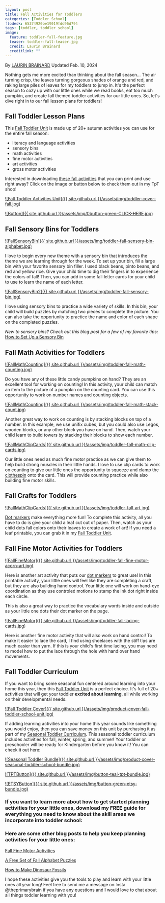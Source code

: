 ```yaml
---
layout: post
title: Fall Activities for Toddlers
categories: [Toddler School]
flodesk: 65374920be19019fdd96d794
tags: [toddler, toddler school]
image:
  feature: toddler-fall-feature.jpg
  teaser: toddler-fall-teaser.jpg
  credit: Laurin Brainard
  creditlink: ""
---
```

By [LAURIN BRAINARD](https://theprimarybrain.com/menu/about/) Updated Feb. 10, 2024

Nothing gets me more excited than thinking about the fall season... The air turning crisp, the leaves turning gorgeous shades of orange and red, and raking large piles of leaves for my toddlers to jump in. It's the perfect season to cozy up with our little ones while we read books, eat too much pumpkin, and create fall themed toddler activities for our little ones. So, let's dive right in to our fall lesson plans for toddlers!

## Fall Toddler Lesson Plans
This [Fall Toddler Unit](https://www.teacherspayteachers.com/Product/Fall-Themed-Toddler-Activities-Autumn-Preschool-Curriculum-and-Lesson-Plans-6277164?utm_source=PB%20Blog&utm_campaign=Fall%20Toddler%20Unit) is made up of 20+ autumn activities you can use for the entire fall season:
- literacy and language activities
- sensory bins 
- math activities
- fine motor activities
- art activities
- gross motor activities

Interested in downloading [these fall activities](https://www.teacherspayteachers.com/Product/Fall-Themed-Toddler-Activities-Autumn-Preschool-Curriculum-and-Lesson-Plans-6277164?utm_source=PB%20Blog&utm_campaign=Fall%20Toddler%20Unit%20Cover) that you can print and use right away? Click on the image or button below to check them out in my TpT shop! 
 
[![Fall Toddler Activities Unit]({{ site.github.url }}/assets/img/toddler-cover-fall.jpg)](https://www.teacherspayteachers.com/Product/Fall-Themed-Toddler-Activities-Autumn-Preschool-Curriculum-and-Lesson-Plans-6277164?utm_source=PB%20Blog&utm_campaign=Fall%20Toddler%20Unit%20Cover)
 
[![Button]({{ site.github.url }}/assets/img/0button-green-CLICK-HERE.jpg)](https://www.teacherspayteachers.com/Product/Fall-Themed-Toddler-Activities-Autumn-Preschool-Curriculum-and-Lesson-Plans-6277164?utm_source=PB%20Blog&utm_campaign=Fall%20Toddler%20Unit%20Cover)

## Fall Sensory Bins for Toddlers

[![FallSensoryBin]({{ site.github.url }}/assets/img/toddler-fall-sensory-bin-alphabet.jpg)](https://www.teacherspayteachers.com/Product/Fall-Themed-Toddler-Activities-Autumn-Preschool-Curriculum-and-Lesson-Plans-6277164?utm_source=PB%20Blog&utm_campaign=Fall%20Toddler%20Unit)

I love to begin every new theme with a sensory bin that introduces the theme we are learning through for the week. To set up your bin, fill a large bin with your favorite sensory bin filler. I used black beans, pinto beans, and red and yellow rice. Give your child time to dig their fingers in to experience the colors of fall! Then, you can add in some fall letter cards for your child to use to learn the name of each letter.

[![FallSensoryBin2]({{ site.github.url }}/assets/img/toddler-fall-sensory-bin.jpg)](https://www.teacherspayteachers.com/Product/Fall-Themed-Toddler-Activities-Autumn-Preschool-Curriculum-and-Lesson-Plans-6277164?utm_source=PB%20Blog&utm_campaign=Fall%20Toddler%20Unit)

I love using sensory bins to practice a wide variety of skills. In this bin, your child will build puzzles by matching two pieces to complete the picture. You can also take the opportunity to practice the name and color of each shape on the completed puzzles. 

_New to sensory bins? Check out this blog post for a few of my favorite tips:_  [How to Set Up a Sensory Bin](https://theprimarybrain.com/preschool/2023/03/31/Setting-Up-A-Sensory-Bin/)

## Fall Math Activities for Toddlers

[![FallMathCounting]({{ site.github.url }}/assets/img/toddler-fall-math-counting.jpg)](https://www.teacherspayteachers.com/Product/Fall-Themed-Toddler-Activities-Autumn-Preschool-Curriculum-and-Lesson-Plans-6277164?utm_source=PB%20Blog&utm_campaign=Fall%20Toddler%20Unit)

Do you have any of these little candy pumpkins on hand? They are an excellent tool for working on counting! In this activity, your child can match an item to the picture of a pumpkin on the counting card. You can use this opportunity to work on number names and counting objects. 

[![FallMathCounting]({{ site.github.url }}/assets/img/toddler-fall-math-stack-count.jpg)](https://www.teacherspayteachers.com/Product/Fall-Themed-Toddler-Activities-Autumn-Preschool-Curriculum-and-Lesson-Plans-6277164?utm_source=PB%20Blog&utm_campaign=Fall%20Toddler%20Unit)

Another great way to work on counting is by stacking blocks on top of a number. In this example, we use unifix cubes, but you could also use Legos, wooden blocks, or any other block you have on hand. Then, watch your child learn to build towers by stacking their blocks to show each number. 

[![FallMathClipCards]({{ site.github.url }}/assets/img/toddler-fall-math-clip-cards.jpg)](https://www.teacherspayteachers.com/Product/Fall-Themed-Toddler-Activities-Autumn-Preschool-Curriculum-and-Lesson-Plans-6277164?utm_source=PB%20Blog&utm_campaign=Fall%20Toddler%20Unit)

Our little ones need as much fine motor practice as we can give them to help build strong muscles in their little hands. I love to use clip cards to work on counting to give our little ones the opportunity to squeeze and clamp the [clothespin](https://amzn.to/48aElv5) onto the card. This will provide counting practice while also building fine motor skills.

## Fall Crafts for Toddlers

[![FallMathClipCards]({{ site.github.url }}/assets/img/toddler-fall-art.jpg)](https://www.teacherspayteachers.com/Product/Fall-Themed-Toddler-Activities-Autumn-Preschool-Curriculum-and-Lesson-Plans-6277164?utm_source=PB%20Blog&utm_campaign=Fall%20Toddler%20Unit)

[Dot markers](https://amzn.to/3ODpxy4) make everything more fun! To complete this activity, all you have to do is give your child a leaf cut out of paper. Then, watch as your child dots fall colors onto their leaves to create a work of art! If you need a leaf printable, you can grab it in my [Fall Toddler Unit](https://www.teacherspayteachers.com/Product/Fall-Themed-Toddler-Activities-Autumn-Preschool-Curriculum-and-Lesson-Plans-6277164?utm_source=PB%20Blog&utm_campaign=Fall%20Toddler%20Unit).

## Fall Fine Motor Activities for Toddlers

[![FallFineMotor]({{ site.github.url }}/assets/img/toddler-fall-fine-motor-acorn-art.jpg)](https://www.teacherspayteachers.com/Product/Fall-Themed-Toddler-Activities-Autumn-Preschool-Curriculum-and-Lesson-Plans-6277164?utm_source=PB%20Blog&utm_campaign=Fall%20Toddler%20Unit)

Here is another art activity that puts our [dot markers](https://amzn.to/3ODpxy4) to great use! In this printable activity, your little ones will feel like they are completing a craft, but they are also building hand control. Your little one will work on hand-eye coordination as they use controled motions to stamp the ink dot right inside each circle. 

This is also a great way to practice the vocabulary words inside and outside as your little one dots their dot marker on the page. 

[![FallFineMotor]({{ site.github.url }}/assets/img/toddler-fall-lacing-cards.jpg)](https://www.teacherspayteachers.com/Product/Fall-Themed-Toddler-Activities-Autumn-Preschool-Curriculum-and-Lesson-Plans-6277164?utm_source=PB%20Blog&utm_campaign=Fall%20Toddler%20Unit)

Here is another fine motor activity that will also work on hand control! To make it easier to lace the card, I find using shoelaces with the stiff tips are much easier than yarn. If this is your child's first time lacing, you may need to model how to put the lace through the hole with hand over hand movements. 

## Fall Toddler Curriculum

If you want to bring some seasonal fun centered around learning into your home this year, then this [Fall Toddler Unit](https://www.teacherspayteachers.com/Product/Fall-Themed-Toddler-Activities-Autumn-Preschool-Curriculum-and-Lesson-Plans-6277164?utm_source=PB%20Blog&utm_campaign=Fall%20Toddler%20Unit) is a perfect choice. It's full of 20+ activities that will get your toddler **excited about learning**, all while working on their developmental needs.

[![Fall Toddler Cover]({{ site.github.url }}/assets/img/product-cover-fall-toddler-school-unit.jpg)](https://www.teacherspayteachers.com/Product/Fall-Themed-Toddler-Activities-Autumn-Preschool-Curriculum-and-Lesson-Plans-6277164?utm_source=PB%20Blog&utm_campaign=Fall%20Toddler%20Unit)

If adding learning activities into your home this year sounds like something you would enjoy, then you can save money on this unit by purchasing it as part of my [Seasonal Toddler Curriculum](https://www.teacherspayteachers.com/Product/Seasonal-Toddler-Activities-Preschool-Curriculum-Lesson-Plans-for-4-Seasons-7642528?utm_source=PB%20Blog&utm_campaign=Seasonal%20Toddler%20Bundle). This seasonal toddler curriculum includes activities for fall, winter, spring, and summer! Your toddler or preschooler will be ready for Kindergarten before you know it! You can check it out here:

[![Seasonal Toddler Bundle]({{ site.github.url }}/assets/img/product-cover-seasonal-toddler-school-bundle.jpg)](https://www.teacherspayteachers.com/Product/Seasonal-Toddler-Activities-Preschool-Curriculum-Lesson-Plans-for-4-Seasons-7642528?utm_source=PB%20Blog&utm_campaign=Seasonal%20Toddler%20Bundle)

[![TPTButton]({{ site.github.url }}/assets/img/button-teal-tpt-bundle.jpg)](https://www.teacherspayteachers.com/Product/Seasonal-Toddler-Activities-Preschool-Curriculum-Lesson-Plans-for-4-Seasons-7642528?utm_source=PB%20Blog&utm_campaign=Seasonal%20Toddler%20Bundle)

[![ETSYButton]({{ site.github.url }}/assets/img/button-green-etsy-bundle.jpg)](https://theprimarybrain.etsy.com/listing/1319520273/seasonal-toddler-school-bundle-4-seasons)

### If you want to learn more about how to get started planning activities for your little ones, download my FREE guide for everything you need to know about the skill areas we incorporate into toddler school:

<div id="fd-form-65374920be19019fdd96d794"></div>
<script>
  window.fd('form', {
    formId: '65374920be19019fdd96d794',
    containerEl: '#fd-form-65374920be19019fdd96d794'
  });
</script>

### Here are some other blog posts to help you keep planning activities for your little ones:

[Fall Fine Motor Activities](https://theprimarybrain.com/fine%20motor%20activities/2022/09/06/Fall-Fine-Motor-Activities/)

[A Free Set of Fall Alphabet Puzzles](https://theprimarybrain.com/literacy%20activities/2018/11/21/Fall-Themed-Alphabet-Puzzles-Freebie/)

[How to Make Dinosaur Fossils](https://theprimarybrain.com/science/2019/01/31/Making-Dinosaur-Fossils/)

I hope these activities give you the tools to play and learn with your little ones all year long! Feel free to send me a message on Insta @theprimarybrain if you have any questions and I would love to chat about all things toddler learning with you! 